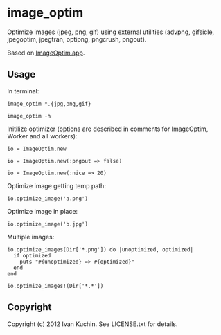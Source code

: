 # image_optim

Optimize images (jpeg, png, gif) using external utilities (advpng, gifsicle, jpegoptim, jpegtran, optipng, pngcrush, pngout).

Based on [ImageOptim.app](http://imageoptim.pornel.net/).

## Usage

In terminal:

    image_optim *.{jpg,png,gif}

    image_optim -h

Initilize optimizer (options are described in comments for ImageOptim, Worker and all workers):

    io = ImageOptim.new

    io = ImageOptim.new(:pngout => false)

    io = ImageOptim.new(:nice => 20)

Optimize image getting temp path:

    io.optimize_image('a.png')

Optimize image in place:

    io.optimize_image('b.jpg')

Multiple images:

    io.optimize_images(Dir['*.png']) do |unoptimized, optimized|
      if optimized
        puts "#{unoptimized} => #{optimized}"
      end
    end

    io.optimize_images!(Dir['*.*'])

## Copyright

Copyright (c) 2012 Ivan Kuchin. See LICENSE.txt for details.
